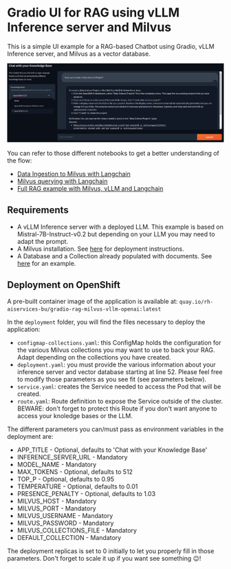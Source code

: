 # Gradio UI for RAG using vLLM Inference server and Milvus

This is a simple UI example for a RAG-based Chatbot using Gradio, vLLM Inference server, and Milvus as a vector database.

![UI](img/gradio-rag-milvus-vllm-openai.png)

You can refer to those different notebooks to get a better understanding of the flow:

- [Data Ingestion to Milvus with Langchain](../../../notebooks/langchain/Langchain-Milvus-Ingest.ipynb)
- [Milvus querying with Langchain](../../../notebooks/langchain/Langchain-Milvus-Query.ipynb)
- [Full RAG example with Milvus, vLLM and Langchain](../../../notebooks/langchain/RAG_with_sources_Langchain-vLLM-Milvus.ipynb)

## Requirements

- A vLLM Inference server with a deployed LLM. This example is based on Mistral-7B-Instruct-v0.2 but depending on your LLM you may need to adapt the prompt.
- A Milvus installation. See [here](../../../../vector-databases/milvus/README.md) for deployment instructions.
- A Database and a Collection already populated with documents. See [here](../../../notebooks/langchain/Langchain-Milvus-Ingest.ipynb) for an example.

## Deployment on OpenShift

A pre-built container image of the application is available at: `quay.io/rh-aiservices-bu/gradio-rag-milvus-vllm-openai:latest`

In the `deployment` folder, you will find the files necessary to deploy the application:

- `configmap-collections.yaml`: this ConfigMap holds the configuration for the various Milvus collections you may want to use to back your RAG. Adapt depending on the collections you have created.
- `deployment.yaml`: you must provide the various information about your inference server and vector database starting at line 52. Please feel free to modify those parameters as you see fit (see parameters below).
- `service.yaml`: creates the Service needed to access the Pod that will be created.
- `route.yaml`: Route definition to expose the Service outside of the cluster. BEWARE: don't forget to protect this Route if you don't want anyone to access your knoledge bases or the LLM.

The different parameters you can/must pass as environment variables in the deployment are:

- APP_TITLE - Optional, defaults to 'Chat with your Knowledge Base'
- INFERENCE_SERVER_URL - Mandatory
- MODEL_NAME - Mandatory
- MAX_TOKENS - Optional, defaults to 512
- TOP_P - Optional, defaults to 0.95
- TEMPERATURE - Optional, defaults to 0.01
- PRESENCE_PENALTY - Optional, defaults to 1.03
- MILVUS_HOST - Mandatory
- MILVUS_PORT - Mandatory
- MILVUS_USERNAME - Mandatory
- MILVUS_PASSWORD - Mandatory
- MILVUS_COLLECTIONS_FILE - Mandatory
- DEFAULT_COLLECTION - Mandatory

The deployment replicas is set to 0 initially to let you properly fill in those parameters. Don't forget to scale it up if you want see something 😉!
